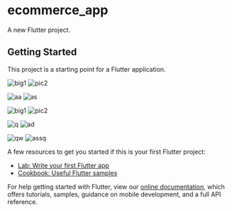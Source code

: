 # ecommerce_app

A new Flutter project.

## Getting Started

This project is a starting point for a Flutter application.


![big1](https://user-images.githubusercontent.com/71689069/183072931-6cab166b-0816-4072-b042-662db38af231.png)
![pic2](https://user-images.githubusercontent.com/71689069/183072936-e5eafbe9-77bf-4239-84a7-988bab5c1d43.png)


![aa](https://user-images.githubusercontent.com/71689069/183073057-424bc7ef-4f66-4c3c-a4ce-6f5001fcb61b.png)
![as](https://user-images.githubusercontent.com/71689069/183073062-50bfddbd-8ef5-4087-b384-07e720d9e71b.png)


![big1](https://user-images.githubusercontent.com/71689069/183073066-f9796a57-ec8e-4972-a1e0-64d02025c924.png)
![pic2](https://user-images.githubusercontent.com/71689069/183073067-071b49eb-5c1a-42cf-8d39-c594d032777c.png)


![q](https://user-images.githubusercontent.com/71689069/183073158-cee272b0-7f5f-470f-8a69-d7f74ad0e496.png)
![ad](https://user-images.githubusercontent.com/71689069/183073165-a812974f-394e-49f1-933c-7833972ae6bd.png)



![qw](https://user-images.githubusercontent.com/71689069/183073216-1e28b675-df28-4ea8-b43a-a7e6beb23c5d.png)
![assq](https://user-images.githubusercontent.com/71689069/183073222-9b9a0829-aa0f-49f9-8a95-b6a3d281639a.png)



A few resources to get you started if this is your first Flutter project:

- [Lab: Write your first Flutter app](https://flutter.dev/docs/get-started/codelab)
- [Cookbook: Useful Flutter samples](https://flutter.dev/docs/cookbook)

For help getting started with Flutter, view our
[online documentation](https://flutter.dev/docs), which offers tutorials,
samples, guidance on mobile development, and a full API reference.
